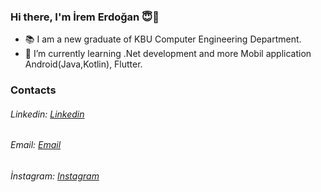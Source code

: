 ### Hi there, I'm İrem Erdoğan 😇👋

- 📚 I am a new graduate of KBU Computer Engineering Department.
- 🌱 I’m currently learning .Net development and more Mobil application Android(Java,Kotlin), Flutter.

<!---
👯 I’m looking to collaborate on ...
🔭 I’m currently working on ...
--->
### Contacts

###### Linkedin: [Linkedin](https://www.linkedin.com/in/iremerdogan1/)
###### Email: [Email](irmerdgn06@gmail.com)
###### İnstagram: [Instagram](https://www.instagram.com/yazilimci1kadin/)
